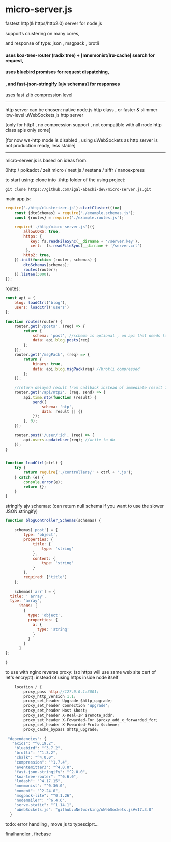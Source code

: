 # micro-server.js
fastest http(&amp; https/http2.0) server for node.js

supports clustering on many cores, 

and response of type: json , msgpack , brotli

#### uses koa-tree-router (radix tree) + [mnemonist/lru-cache] search for request,

#### uses bluebird promises for request dispatching,

####  , and fast-json-stringify [ajv schemas] for responses

uses fast zlib compression level
___

http server can be chosen: native node.js http class , or faster & slimmer low-level uWebSockets.js http server

[only for http1 , no compression support , not compatible with all node http class apis only some]

[for now ws-http mode is disabled , using uWebSockets as http server is not production ready, less stable]

___

micro-server.js is based on ideas from: 

0http / polkadot / zeit micro / nest js / restana / siffr / nanoexpress

to start using: 
clone into ./http folder of the using project:
```
git clone https://github.com/igal-abachi-dev/micro-server.js.git
```

main app.js:
```javascript
require('./http/clusterizer.js').startCluster(()=>{
    const {dtoSchemas} = require('./example.schemas.js');
    const {routes} = require('./example.routes.js');

    require('./http/micro-server.js')({
        allowCORS: true,
        https: {
           key: fs.readFileSync(__dirname + '/server.key'),
           cert:  fs.readFileSync(__dirname + '/server.crt')
         },
        http2: true,
    }).init(function (router, schemas) {
        dtoSchemas(schemas);
        routes(router);
    }).listen(3000);
});
```

routes:
```javascript
const api = {
    blog: loadCtrl('blog'),
    users: loadCtrl('users')
};

function routes(router) {
    router.get('/posts', (req) => {
        return {
            schema: 'post', //schema is optional , on api that needs faster stringify
            data: api.blog.posts(req)
        };
    });
    router.get('/msgPack', (req) => {
        return {
            binary: true,
            data: api.blog.msgPack(req) //brotli compressed
        };
    });
    
    //return delayed result from callback instead of immediate result from return val;\
    router.get('/api/ntp2', (req, send) => {
        api.time.ntp(function (result) {
            send({
                schema: 'ntp',
                data: result || {}
            });
        }, 0);
    });
    
    router.post('/user/:id', (req) => {
        api.users.updateUser(req); //write to db
    });
}


function loadCtrl(ctrl) {
    try {
        return require('./controllers/' + ctrl + '.js');
    } catch (e) {
        console.error(e);
        return {};
    }
}


```

stringify ajv schemas: (can return null schema if you want to use the slower JSON.stringify)
```javascript
function blogController_Schemas(schemas) {

    schemas['post'] = {
        type: 'object',
        properties: {
            title: {
                type: 'string'
            },
            content: {
                type: 'string'
            }
        },
        required: ['title']
    };
    
    schemas['arr'] = {
  title: ' array',
  type: 'array',
      items: [
        {
          type: 'object',
          properties: {
            a: {
              type: 'string'
            }
          }
        }
      ]
};

}

```

to use with nginx reverse proxy: (so https will use same web site cert of let's encrypt):
instead of using https inside node itself
```javascript
	location / {
        proxy_pass http://127.0.0.1:3001;
        proxy_http_version 1.1;
        proxy_set_header Upgrade $http_upgrade;
        proxy_set_header Connection 'upgrade';
        proxy_set_header Host $host;
		proxy_set_header X-Real-IP $remote_addr;
        proxy_set_header X-Fowarded-For $proxy_add_x_forwarded_for;
        proxy_set_header X-Fowarded-Proto $scheme;
        proxy_cache_bypass $http_upgrade;
 ```

```javascript
 "dependencies": {
   "axios": "^0.19.2",
    "bluebird": "^3.7.2",
    "brotli": "^1.3.2",
    "chalk": "^4.0.0",
    "compression": "^1.7.4",
    "eventemitter3": "^4.0.0",
    "fast-json-stringify": "^2.0.0",
    "koa-tree-router": "^0.6.0",
    "lodash": "^4.17.15",
    "mnemonist": "^0.36.0",
    "moment": "^2.24.0",
    "msgpack-lite": "^0.1.26",
    "nodemailer": "^6.4.6",
    "serve-static": "^1.14.1",
    "uWebSockets.js": "github:uNetworking/uWebSockets.js#v17.3.0"
  }
```


todo: error handling  , move js to typesciprt...

finalhandler , firebase
